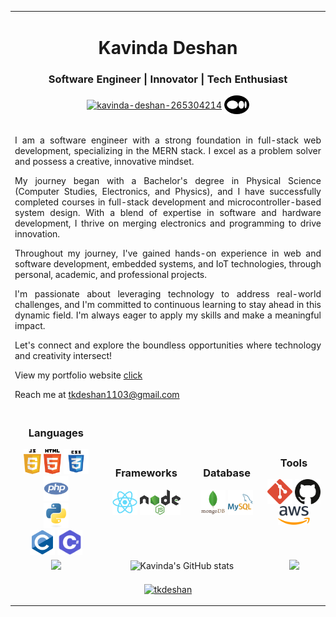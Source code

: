 <table  align="center" border="0" cellspacing="0" cellpadding="0">
  <tr>
    <td colspan=12 align="center">
      <h1> Kavinda Deshan </h1>
      <h3> Software Engineer | Innovator | Tech Enthusiast </h3>
      <p>
        <a href="https://linkedin.com/in/kavinda-deshan-265304214" target="blank"><img align="center" src="https://raw.githubusercontent.com/rahuldkjain/github-profile-readme-generator/master/src/images/icons/Social/linked-in-alt.svg" alt="kavinda-deshan-265304214" height="30" width="40" /></a>
        <a href="https://medium.com/@tkdeshan1103" target="blank"><img align="center" src="https://github.com/tkdeshan/tkdeshan/blob/main/logo/medium.png" alt="medium" height="30" width="40"/></a>
      </p>
    </td>
   
  </tr>
  <tr>
    <td colspan=12 align="justify">
      <p>
     I am a software engineer with a strong foundation in full-stack web development, specializing in the MERN stack. I excel as a problem solver and possess a creative, innovative mindset.

My journey began with a Bachelor's degree in Physical Science (Computer Studies, Electronics, and Physics), and I have successfully completed courses in full-stack development and microcontroller-based system design. With a blend of expertise in software and hardware development, I thrive on merging electronics and programming to drive innovation. 

Throughout my journey, I've gained hands-on experience in web and software development, embedded systems, and IoT technologies, through personal, academic, and professional projects.

I'm passionate about leveraging technology to address real-world challenges, and I'm committed to continuous learning to stay ahead in this dynamic field. I'm always eager to apply my skills and make a meaningful impact.

Let's connect and explore the boundless opportunities where technology and creativity intersect!
      </p>
      <p>
        View my portfolio website <a href="https://tkdeshan.github.io/my_portfolio/">click</a>
      </p>
      <p>
        Reach me at <a href="mailto:tkdeshan1103@gmail.com">tkdeshan1103@gmail.com</a>
      </p>
    </td>
  </tr>
  <tr >
    <td colspan=3 align="center">
      <h3>Languages</h3>
      <img src="https://github.com/tkdeshan/tkdeshan/blob/main/logo/javascript.svg" height="40px"> 
      <img src="https://github.com/tkdeshan/tkdeshan/blob/main/logo/html.svg" height="40px">    
      <img src="https://github.com/tkdeshan/tkdeshan/blob/main/logo/css.svg" height="40px">  
      <img src="https://github.com/tkdeshan/tkdeshan/blob/main/logo/php.svg" height="40px"> <br>      
      <img src="https://github.com/tkdeshan/tkdeshan/blob/main/logo/python.svg" height="40px">  <br>    
      <img src="https://github.com/tkdeshan/tkdeshan/blob/main/logo/c.svg" height="40px"> 
      <img src="https://github.com/tkdeshan/tkdeshan/blob/main/logo/csarp.svg" height="40px"> 
    </td>
    <td colspan=3 align="center">
      <h3>Frameworks</h3>
      <img src="https://github.com/tkdeshan/tkdeshan/blob/main/logo/react.svg" height="40px">        
      <img src="https://github.com/tkdeshan/tkdeshan/blob/main/logo/nodejs.svg" height="40px"> <br>
    </td>
    <td colspan=3 align="center">
      <h3>Database</h3>
      <img src="https://github.com/tkdeshan/tkdeshan/blob/main/logo/mongodb.svg" height="40px"> 
      <img src="https://github.com/tkdeshan/tkdeshan/blob/main/logo/mysql.svg" height="40px">
    </td>
    <td colspan=3 align="center">
      <h3>Tools</h3>
      <img src="https://github.com/tkdeshan/tkdeshan/blob/main/logo/git.svg" height="40px"> 
      <img src="https://github.com/tkdeshan/tkdeshan/blob/main/logo/github.svg" height="40px"> 
      <img src="https://github.com/tkdeshan/tkdeshan/blob/main/logo/aws.png" height="30px"> 
    </td>
  </tr>
  <tr>
    <td colspan=3 align="center">
      <img src="https://media4.giphy.com/media/qgQUggAC3Pfv687qPC/giphy.gif" height="150px"> 
    </td>
    <td colspan=6 align="center">
    <div align="center">
      <img src="https://github-readme-stats.vercel.app/api?username=tkdeshan&show_icons=true&theme=transparent" alt="Kavinda's GitHub stats">
    </div>
    </td>
    <td colspan=3 align="center">
      <img src="https://media4.giphy.com/media/qgQUggAC3Pfv687qPC/giphy.gif" height="150px"> 
    </td>
  </tr>
  <tr>
    <td colspan=12>
      <p align="center"> <a href="https://github.com/ryo-ma/github-profile-trophy"><img src="https://github-profile-trophy.vercel.app/?username=tkdeshan" alt="tkdeshan" /></a> </p>  
    </td>
  </tr> 
</table>
